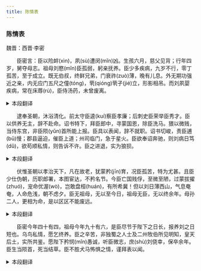 ```yaml
---
title: 陈情表
---
```


### 陈情表

魏晋：西晋·李密

&emsp;&emsp;臣密言：臣以险衅(xìn)，夙(sù)遭闵(mǐn)凶。生孩六月，慈父见背；行年四岁，舅夺母志。祖母刘愍(mǐn)臣孤弱，躬亲抚养。臣少多疾病，九岁不行，零丁孤苦，至于成立。既无伯叔，终鲜兄弟，门衰祚(zuò)薄，晚有儿息。外无期功强近之亲，内无应门五尺之僮(tóng)，茕(qióng)茕孑(jié)立，形影相吊。而刘夙婴疾病，常在床蓐(rù)，臣侍汤药，未曾废离。
<details>
  <summary>本段翻译</summary>
  臣子李密陈言：我因命运不好，小时候遭遇到了不幸，刚出生六个月，我慈爱的父亲就不幸去世了。经过了四年，舅父逼母亲改嫁。我的祖母刘氏，怜悯我从小丧父，便亲自对我加以抚养。臣小的时候经常生病，九岁时还不会行走。孤独无靠，一直到成人自立。既没有叔叔伯伯，又没什么兄弟，门庭衰微而福分浅薄，很晚才有儿子。在外面没有比较亲近的亲戚，在家里又没有照应门户的童仆。生活孤单没有依靠，每天只有自己的身体和影子相互安慰。但祖母又早被疾病缠绕，常年卧床不起，我侍奉她吃饭喝药，从来就没有停止侍奉而离开她。
</details>

&emsp;&emsp;逮奉圣朝，沐浴清化。前太守臣逵(kuí)察臣孝廉；后刺史臣荣举臣秀才。臣以供养无主，辞不赴命。诏书特下，拜臣郎中，寻蒙国恩，除臣洗马。猥以微贱，当侍东宫，非臣陨(yǔn)首所能上报。臣具以表闻，辞不就职。诏书切峻，责臣逋(bū)慢；郡县逼迫，催臣上道；州司临门，急于星火。臣欲奉诏奔驰，则刘病日笃(dǔ)，欲苟顺私情，则告诉不许。臣之进退，实为狼狈。
<details>
  <summary>本段翻译</summary>
  到了晋朝建立，我蒙受着清明的政治教化。前任太守逵，考察后推举臣下为孝廉，后任刺史荣又推举臣下为优秀人才。臣下因为供奉赡养祖母的事无人承担，辞谢不接受任命。朝廷又特地下了诏书，任命我为郎中，不久又蒙受国家恩命，任命我为太子洗马。像我这样出身微贱地位卑下的人，担当侍奉太子的职务，这实在不是我杀身捐躯所能报答朝廷的。我将以上苦衷上表报告，加以推辞不去就职。但是诏书急切严峻，责备我逃避命令，有意拖延，态度傲慢。郡县长官催促我立刻上路；州官登门督促，比流星坠落还要急迫。我很想遵从皇上的旨意赴京就职，但祖母刘氏的病却一天比一天重；想要姑且顺从自己的私情，但报告申诉不被允许。我是进退两难，十分狼狈。
</details>


&emsp;&emsp;伏惟圣朝以孝治天下，凡在故老，犹蒙矜(jīn)育，况臣孤苦，特为尤甚。且臣少仕伪朝，历职郎署，本图宦达，不矜名节。今臣亡国贱俘，至微至陋，过蒙拔擢(zhuó)，宠命优渥(wò)，岂敢盘桓(huán)，有所希冀！但以刘日薄西山，气息奄奄，人命危浅，朝不虑夕。臣无祖母，无以至今日，祖母无臣，无以终余年。母孙二人，更相为命，是以区区不能废远。
<details>
  <summary>本段翻译</summary>
  我俯伏思量晋朝是用孝道来治理天下的，凡是年老而德高的旧臣，尚且还受到怜悯养育，何况我的孤苦程度更为严重呢。况且我年轻的时候曾经做过蜀汉的官，担任过郎官职务，本来就希望做官显达，并不顾惜名声节操。现在我是一个低贱的亡国俘虏，十分卑微浅陋，受到过分提拔，恩宠优厚，怎敢犹豫不决而有非分的企求呢？只是因为祖母刘氏寿命即将终了，气息微弱，生命垂危，早上不能想到晚上怎样。臣下我如果没有祖母，就没有今天的样子；祖母如果没有我的照料，也无法度过她的余生。我们祖孙二人，互相依靠而维持生命，因此我的内心不愿废止奉养，远离祖母。
</details>

&emsp;&emsp;臣密今年四十有四，祖母今年九十有六，是臣尽节于陛下之日长，报养刘之日短也。乌鸟私情，愿乞终养。臣之辛苦，非独蜀之人士及二州牧伯所见明知，皇天后土，实所共鉴。愿陛下矜悯(mǐn)愚诚，听臣微志，庶(shù)刘侥幸，保卒余年。臣生当陨首，死当结草。臣不胜犬马怖惧之情，谨拜表以闻。
<details>
  <summary>本段翻译</summary>
  臣下我现在的年龄四十四岁了，祖母现在的年龄九十六岁了，臣下我在陛下面前尽忠尽节的日子还长着呢，而在祖母刘氏面前尽孝尽心的日子已经不多了。我怀着乌鸦反哺的私情，乞求能够准许我完成对祖母养老送终的心愿。我的辛酸苦楚，并不仅仅被蜀地的百姓及益州、梁州的长官所亲眼目睹、内心明白，连天地神明也都看得清清楚楚。希望陛下能怜悯我愚昧诚心，请允许我完成臣下一点小小的心愿，使祖母刘氏能够侥幸地保全她的余生。我活着应当杀身报效朝廷，死了也要结草衔环来报答陛下的恩情。臣下我怀着牛马一样不胜恐惧的心情，恭敬地呈上此表来使陛下知道这件事。
</details>
